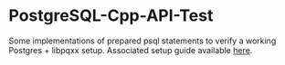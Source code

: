 # PostgreSQL-Cpp-API-Test
Some implementations of prepared psql statements to verify a working Postgres + libpqxx setup. Associated setup guide available [here](http://adlawren.github.io/database%20connectors/2016/08/27/Installing-And-Configuring-PostgreSQL-And-Libpqxx-On-Ubuntu).

